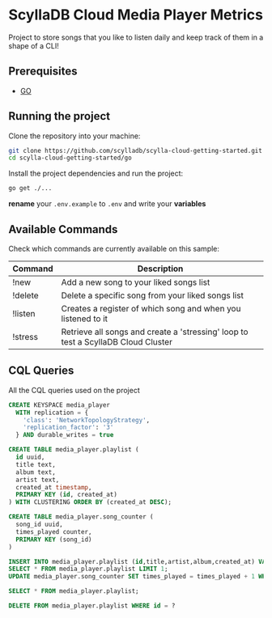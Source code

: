 # ScyllaDB Cloud Media Player Metrics

Project to store songs that you like to listen daily and keep track of them in a shape of a CLI!

## Prerequisites

* [GO](https://go.dev/)

## Running the project

Clone the repository into your machine:

```sh
git clone https://github.com/scylladb/scylla-cloud-getting-started.git
cd scylla-cloud-getting-started/go
```

Install the project dependencies and run the project: 

```bash
go get ./...
```

**rename** your `.env.example` to `.env` and write your **variables**

## Available Commands

Check which commands are currently available on this sample:

| Command  | Description |
|---|---|
| !new   | Add a new song to your liked songs list   |
| !delete  | Delete a specific song from your liked songs list   |
| !listen  | Creates a register of which song and when you listened to it  |
| !stress  | Retrieve all songs and create a 'stressing' loop to test a ScyllaDB Cloud Cluster |

## CQL Queries

All the CQL queries used on the project

```sql
CREATE KEYSPACE media_player
  WITH replication = {
    'class': 'NetworkTopologyStrategy',
    'replication_factor': '3'
  } AND durable_writes = true

CREATE TABLE media_player.playlist (
  id uuid,
  title text,
  album text,
  artist text,
  created_at timestamp,
  PRIMARY KEY (id, created_at)
) WITH CLUSTERING ORDER BY (created_at DESC);

CREATE TABLE media_player.song_counter (
  song_id uuid,
  times_played counter,
  PRIMARY KEY (song_id)
)

INSERT INTO media_player.playlist (id,title,artist,album,created_at) VALUES (now(),?,?,?,?);
SELECT * FROM media_player.playlist LIMIT 1;
UPDATE media_player.song_counter SET times_played = times_played + 1 WHERE song_id = ?

SELECT * FROM media_player.playlist;

DELETE FROM media_player.playlist WHERE id = ?
```
